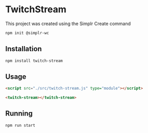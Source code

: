 # TwitchStream

This project was created using the Simplr Create command

```bash
npm init @simplr-wc
```

## Installation

```bash
npm install twitch-stream
```

## Usage

```html
<script src="./src/twitch-stream.js" type="module"></script>

<twitch-stream></twitch-stream>
```

## Running

```bash
npm run start
```
